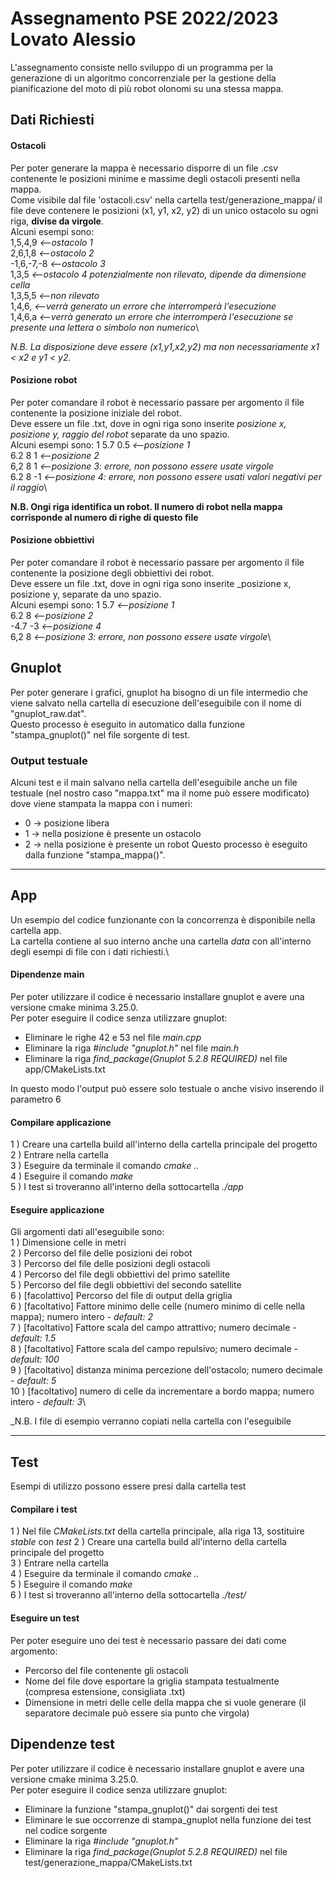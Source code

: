
# Assegnamento PSE 2022/2023 Lovato Alessio

L'assegnamento consiste nello sviluppo di un programma per la generazione di un algoritmo concorrenziale per la gestione della pianificazione del moto di più robot olonomi su una stessa mappa.

## Dati Richiesti
#### Ostacoli
Per poter generare la mappa è necessario disporre di un file .csv contenente le posizioni minime e massime degli ostacoli presenti nella mappa.\
Come visibile dal file 'ostacoli.csv' nella cartella test/generazione_mappa/ il file deve contenere le posizioni (x1, y1, x2, y2) di un unico ostacolo su ogni riga, **divise da virgole**.\
Alcuni esempi sono:\
1,5,4,9 _<--ostacolo 1_\
2,6,1,8 _<--ostacolo 2_\
-1,6,-7,-8 _<--ostacolo 3_\
1,3,5 _<--ostacolo 4 potenzialmente non rilevato, dipende da dimensione cella_\
1,3,5,5 _<--non rilevato_\
1,4,6, _<--verrà generato un errore che interromperà l'esecuzione_\
1,4,6,a _<--verrà generato un errore che interromperà l'esecuzione se presente una lettera o simbolo non numerico_\

_N.B. La disposizione deve essere (x1,y1,x2,y2) ma non necessariamente x1 < x2 e y1 < y2._

#### Posizione robot
Per poter comandare il robot è necessario passare per argomento il file contenente la posizione iniziale del robot.\
Deve essere un file .txt, dove in ogni riga sono inserite _posizione x, posizione y, raggio del robot_ separate da uno spazio.\
Alcuni esempi sono:
1 5.7 0.5 _<--posizione 1_\
6.2 8 1 _<--posizione 2_\
6,2 8 1 _<--posizione 3: errore, non possono essere usate virgole_\
6.2 8 -1 _<--posizione 4: errore, non possono essere usati valori negativi per il raggio_\

**N.B. Ongi riga identifica un robot. Il numero di robot nella mappa corrisponde al numero di righe di questo file**

#### Posizione obbiettivi
Per poter comandare il robot è necessario passare per argomento il file contenente la posizione degli obbiettivi dei robot.\
Deve essere un file .txt, dove in ogni riga sono inserite _posizione x, posizione y, separate da uno spazio.\
Alcuni esempi sono:
1 5.7 _<--posizione 1_\
6.2 8 _<--posizione 2_\
-4.7 -3 _<--posizione 4_\
6,2 8 _<--posizione 3: errore, non possono essere usate virgole_\

## Gnuplot
Per poter generare i grafici, gnuplot ha bisogno di un file intermedio che viene salvato nella cartella di esecuzione dell'eseguibile con il nome di "gnuplot_raw.dat".\
Questo processo è eseguito in automatico dalla funzione "stampa_gnuplot()" nel file sorgente di test.

### Output testuale
Alcuni test e il main salvano nella cartella dell'eseguibile anche un file testuale (nel nostro caso "mappa.txt" ma il nome può essere modificato) dove viene stampata la mappa con i numeri:
* 0 -> posizione libera
* 1 -> nella posizione è presente un ostacolo
* 2 -> nella posizione è presente un robot
Questo processo è eseguito dalla funzione "stampa_mappa()".

***
## App
Un esempio del codice funzionante con la concorrenza è disponibile nella cartella app.\
La cartella contiene al suo interno anche una cartella _data_ con all'interno degli esempi di file con i dati richiesti.\

#### Dipendenze main
Per poter utilizzare il codice è necessario installare gnuplot e avere una versione cmake minima 3.25.0.\
Per poter eseguire il codice senza utilizzare gnuplot:
* Eliminare le righe 42 e 53 nel file _main.cpp_
* Eliminare la riga _#include "gnuplot.h"_ nel file _main.h_
* Eliminare la riga _find_package(Gnuplot 5.2.8 REQUIRED)_ nel file app/CMakeLists.txt

In questo modo l'output può essere solo testuale o anche visivo inserendo il parametro 6


#### Compilare applicazione
1 ) Creare una cartella build all'interno della cartella principale del progetto\
2 ) Entrare nella cartella\
3 ) Eseguire da terminale il comando _cmake .._\
4 ) Eseguire il comando _make_\
5 ) I test si troveranno all'interno della sottocartella _./app_

#### Eseguire applicazione
Gli argomenti dati all'eseguibile sono:\
1 ) Dimensione celle in metri\
2 ) Percorso del file delle posizioni dei robot\
3 ) Percorso del file delle posizioni degli ostacoli\
4 ) Percorso del file degli obbiettivi del primo satellite\
5 ) Percorso del file degli obbiettivi del secondo satellite\
6 ) [facolattivo] Percorso del file di output della griglia\
6 ) [facoltativo] Fattore minimo delle celle (numero minimo di celle nella mappa); numero intero _- default: 2_\
7 ) [facoltativo] Fattore scala del campo attrattivo; numero decimale  _- default: 1.5_\
8 ) [facoltativo] Fattore scala del campo repulsivo; numero decimale  _- default: 100_\
9 ) [facoltativo] distanza minima percezione dell'ostacolo; numero decimale _- default: 5_\
10 ) [facoltativo] numero di celle da incrementare a bordo mappa; numero intero _- default: 3_\

_N.B. I file di esempio verranno copiati nella cartella con l'eseguibile
***
## Test
Esempi di utilizzo possono essere presi dalla cartella test

#### Compilare i test

1 ) Nel file _CMakeLists.txt_ della cartella principale, alla riga 13, sostituire _stable_ con _test_
2 ) Creare una cartella build all'interno della cartella principale del progetto\
3 ) Entrare nella cartella\
4 ) Eseguire da terminale il comando _cmake .._\
5 ) Eseguire il comando _make_\
6 ) I test si troveranno all'interno della sottocartella _./test/_

#### Eseguire un test

Per poter eseguire uno dei test è necessario passare dei dati come argomento:
* Percorso del file contenente gli ostacoli
* Nome del file dove esportare la griglia stampata testualmente (compresa estensione, consigliata .txt)
* Dimensione in metri delle celle della mappa che si vuole generare (il separatore decimale può essere sia punto che virgola)

## Dipendenze test
Per poter utilizzare il codice è necessario installare gnuplot e avere una versione cmake minima 3.25.0.\
Per poter eseguire il codice senza utilizzare gnuplot:
* Eliminare la funzione "stampa_gnuplot()" dai sorgenti dei test
* Eliminare le sue occorrenze di stampa_gnuplot nella funzione dei test nel codice sorgente
* Eliminare la riga _#include "gnuplot.h"_
* Eliminare la riga _find_package(Gnuplot 5.2.8 REQUIRED)_ nel file test/generazione_mappa/CMakeLists.txt
